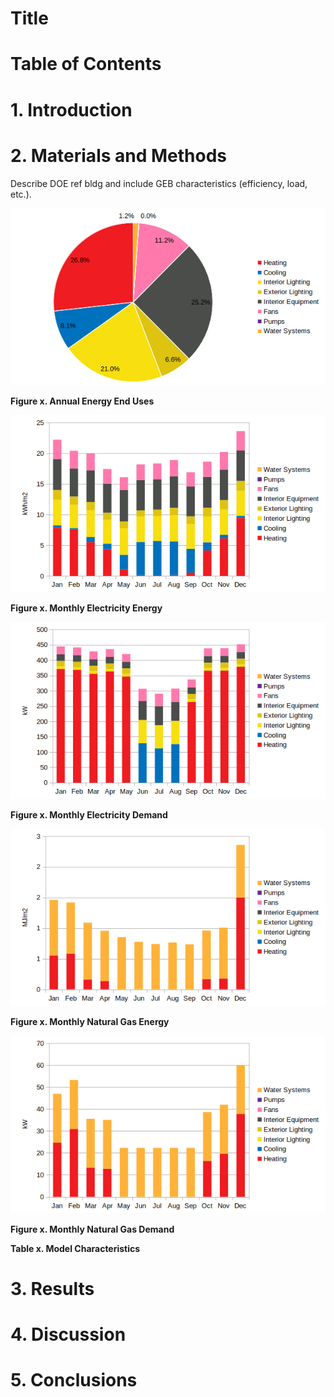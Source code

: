 # Title

# Table of Contents



# 1. Introduction



# 2. Materials and Methods

Describe DOE ref bldg and include GEB characteristics (efficiency, load, etc.).

![image](figure_annual_end_uses.png)

__Figure x. Annual Energy End Uses__

![image](figure_monthly_elec_energy.png)

__Figure x. Monthly Electricity Energy__

![image](figure_monthly_elec_demand.png)

__Figure x. Monthly Electricity Demand__

![image](figure_monthly_ngas_energy.png)

__Figure x. Monthly Natural Gas Energy__

![image](figure_monthly_ngas_demand.png)

__Figure x. Monthly Natural Gas Demand__

__Table x. Model Characteristics__



# 3. Results



# 4. Discussion



# 5. Conclusions
